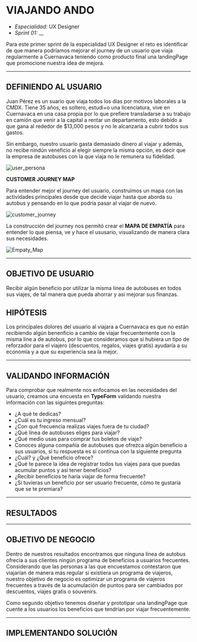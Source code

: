 # VIAJANDO ANDO 
* *Especialidad:* UX Designer
* *Sprint 01:*  __

Para este primer sprint de la especialidad UX Designer el reto es identificar de que manera podríamos mejorar el journey de un usuario que viaja regularmente a Cuernavaca teniendo como producto final una landingPage que promocione nuestra idea de mejora. 

<hr>

## DEFINIENDO AL USUARIO 

Juan Pérez es un suario que viaja todos los días por motivos laborales a la CMDX. Tiene 35 años, es soltero, estudi+o una licenciatura, vive en Cuernavaca en una casa propia por lo que prefiere transladarse a su trabajo en camión que venir a la capital a rentar un departamento, esto debido a que gana al rededor de $13,000 pesos y no le alcanzaría a cubrir todos sus gastos.  

Sin embargo, nuestro usuario gasta demasiado dinero al viajar y además, no recibe nindún veneficio al elegir siempre la misma opción, es decir que la empresa de autobuses con la que viaja no le remunera su fidelidad. 

![user_persona](assets/images/user.png)

**CUSTOMER JOURNEY MAP**

Para entender mejor el journey del usuario, construimos un mapa con las actividades principales desde que decide viajar hasta que aborda su autobus y pensando en lo que podría pasar al viajar de nuevo. 

![customer_journey](assets/images/customer.png)

La construcción del journey nos permitó crear el **MAPA DE EMPATÍA** para entender lo que piensa, ve y hace el ususario, visualizando de manera clara sus necesidades. 

![Empaty_Map](assets/images/empaty.png)

<hr>

## OBJETIVO DE USUARIO

Recibir algún beneficio por utilizar la misma línea de autobuses en todos sus viajes, de tal manera que pueda ahorrar y así mejorar sus finanzas.

## HIPÓTESIS

Los principales dolores del usuario al viajara a Cuernavaca es que no están recibiendo algún benenficio a cambio de viajar frecuentemente con la misma líne a de autobus, por lo que consideramos que si hubiera un tipo de reforzador para el viajero (descuentos, regalos, viajes gratis) ayudaría a su economía y a que su experiencia sea la mejor. 

<hr>

## VALIDANDO INFORMACIÓN

Para comprobar que realmente nos enfocamos en las necesidades del usuario, creamos una encuesta en **TypeForm** validando nuestra información con las siguintes preguntas: 

* ¿A qué te dedicas?
* ¿Cuál es tu ingreso mensual?
* ¿Con qué frecuencia realizas viajes fuera de tu ciudad?
* ¿Qué línea de autobuses eliges para viajar?
* ¿Qué medio usas para comprar tus boletos de viaje?
* Conoces alguna compañía de autobuses que ofrezca algún beneficio a sus usuarios, si tu respuesta es si continua con la siguiente pregunta
* ¿Cuál? y ¿Qué beneficio ofrece?
* ¿Qué te parece la idea de registrar todos tus viajes para que puedas acumular puntos y así tener beneficios?
* ¿Recibir beneficios te haría viajar de forma frecuente?
* ¿Si tuvieras un beneficio por ser usuario frecuente, cómo te gustaría que se te premiara?

<hr>

## RESULTADOS 

<hr>

## OBJETIVO DE NEGOCIO

Dentro de nuestros resultados encontramos que ninguna línea de autobus ofrecía a sus clientes ningún programa de beneficios a usuarios frecuentes. Considerando que las personas a las que encuestamos contestaron que viajarían de manera más regular si existiera un programa de viajeros, nuestro objetivo de negocio es optimizar un programa de viajeros frecuentes a través de la acumulación de puntos para ser cambiados por descuentos, viajes gratis o souvenirs. 

Como segundo objetivo tenemos diseñar y prototipar una landingPage que cuente a los usuarios los beneficios que tendrían por viajar frecuentemente. 

<hr>

## IMPLEMENTANDO SOLUCIÓN 

